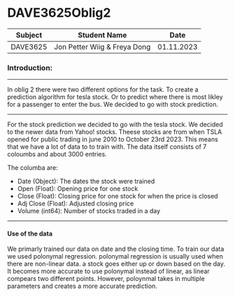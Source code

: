 # DAVE3625Oblig2
|Subject|Student Name |Date |
|-------|-------------|-----|
|DAVE3625| Jon Petter Wiig & Freya Dong| 01.11.2023| 
### Introduction: 
----
In oblig 2 there were two different options for the task. To create a prediction algorithm for tesla stock.  Or to predict where there is most likley for a passenger to enter the bus. 
We decided to go with stock prediction. 

----
For the stock prediction we decided to go with the tesla stock. We decided to the newer data from Yahoo! stocks.  Theese stocks are from when TSLA opened for public trading in june 2010 to October 23rd 2023. This means that we have a lot of data to to train with. The data itself consists of 7 coloumbs and about 3000 entries. 

The columba are:
- Date (Object): The dates the stock were trained
- Open (Float): Opening price for one stock
- Close (Float): Closing price for one stock for when the price is closed 
- Adj Close (Float): Adjusted closing price
- Volume (int64): Number of stocks traded in a day
-----
#### Use of the data

We primarly trained our data on date and the closing time. To train our data we used polonymal regression. polonymal regression is usually used when there are non-linear data. a stock goes either up or down based on the day. It becomes more accurate to use polonymal instead of linear, as linear compears two different points. However, poloynmal takes in multiple parameters and creates a more accurate prediction. 
